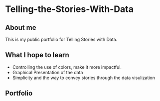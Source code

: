 # Telling-the-Stories-With-Data

## About me
This is my public portfolio for Telling Stories with Data.

## What I hope to learn
- Controlling the use of colors, make it more impactful.
- Graphical Presentation of the data
- Simplicity and the way to convey stories through the data visulization

## Portfolio

